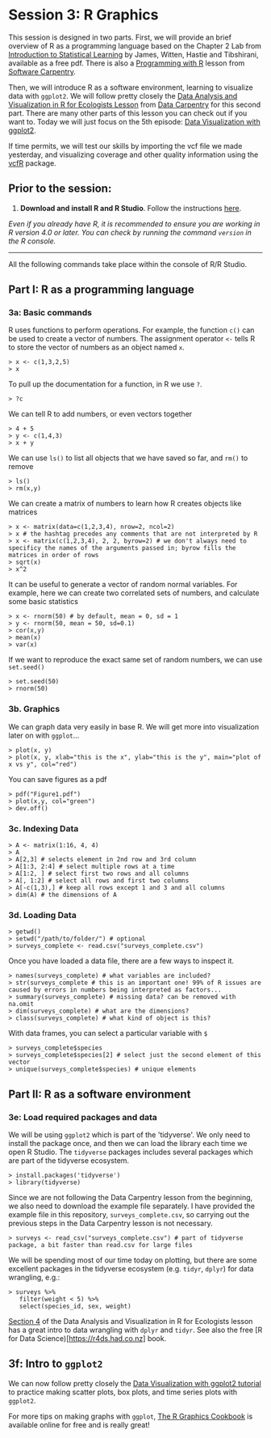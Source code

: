 # Session 3: R Graphics 
This session is designed in two parts. First, we will provide an brief overview of R as a programming language based on the Chapter 2 Lab from [Introduction to Statistical Learning](http://faculty.marshall.usc.edu/gareth-james/ISL/code.html) by James, Witten, Hastie and Tibshirani, available as a free pdf.  There is also a [Programming with R](http://swcarpentry.github.io/r-novice-inflammation/) lesson from [Software Carpentry](https://software-carpentry.org).

Then, we will introduce R as a software environment, learning to visualize data with `ggplot2`.  We will follow pretty closely the [Data Analysis and Visualization in R for Ecologists Lesson](https://datacarpentry.org/R-ecology-lesson/index.html) from [Data Carpentry](https://datacarpentry.org/lessons/) for this second part. There are many other parts of this lesson you can check out if you want to. Today we will just focus on the 5th episode: [Data Visualization with ggplot2](https://datacarpentry.org/R-ecology-lesson/04-visualization-ggplot2.html). 

If time permits, we will test our skills by importing the vcf file we made yesterday, and visualizing coverage and other quality information using the [vcfR](https://cran.r-project.org/web/packages/vcfR/vignettes/intro_to_vcfR.html) package.

## Prior to the session: 
1. **Download and install R and R Studio**.  Follow the instructions [here](https://datacarpentry.org/R-ecology-lesson/#Install_R_and_RStudio). 

*Even if you already have R, it is recommended to ensure you are working in R version 4.0 or later. You can check by running the command `version` in the R console.*

---
All the following commands take place within the console of R/R Studio.

## Part I: R as a programming language
### 3a: Basic commands
R uses functions to perform operations. For example, the function `c()` can be used to create a vector of numbers. The assignment operator `<-` tells R to store the vector of numbers as an object named `x`.
```
> x <- c(1,3,2,5)
> x
```
To pull up the documentation for a function, in R we use `?`.
```
> ?c
```
We can tell R to add numbers, or even vectors together
```
> 4 + 5
> y <- c(1,4,3)
> x + y
```
We can use `ls()` to list all objects that we have saved so far, and `rm()` to remove
```
> ls()
> rm(x,y)
```
We can create a matrix of numbers to learn how R creates objects like matrices
```
> x <- matrix(data=c(1,2,3,4), nrow=2, ncol=2)
> x # the hashtag precedes any comments that are not interpreted by R
> x <- matrix(c(1,2,3,4), 2, 2, byrow=2) # we don't always need to specificy the names of the arguments passed in; byrow fills the matrices in order of rows
> sqrt(x)
> x^2
```
It can be useful to generate a vector of random normal variables. For example, here we can create two correlated sets of numbers, and calculate some basic statistics
```
> x <- rnorm(50) # by default, mean = 0, sd = 1
> y <- rnorm(50, mean = 50, sd=0.1)
> cor(x,y)
> mean(x)
> var(x)
```
If we want to reproduce the exact same set of random numbers, we can use `set.seed()`
```
> set.seed(50)
> rnorm(50)
```

### 3b. Graphics
We can graph data very easily in base R. We will get more into visualization later on with `ggplot`...
```
> plot(x, y)
> plot(x, y, xlab="this is the x", ylab="this is the y", main="plot of x vs y", col="red")
```
You can save figures as a pdf
```
> pdf("Figure1.pdf")
> plot(x,y, col="green")
> dev.off()
```

### 3c. Indexing Data
```
> A <- matrix(1:16, 4, 4)
> A
> A[2,3] # selects element in 2nd row and 3rd column
> A[1:3, 2:4] # select multiple rows at a time
> A[1:2, ] # select first two rows and all columns
> A[, 1:2] # select all rows and first two columns
> A[-c(1,3),] # keep all rows except 1 and 3 and all columns
> dim(A) # the dimensions of A
```
### 3d. Loading Data 
```
> getwd()
> setwd("/path/to/folder/") # optional
> surveys_complete <- read.csv("surveys_complete.csv")
```

Once you have loaded a data file, there are a few ways to inspect it.
```
> names(surveys_complete) # what variables are included?
> str(surveys_complete # this is an important one! 99% of R issues are caused by errors in numbers being interpreted as factors...
> summary(surveys_complete) # missing data? can be removed with na.omit
> dim(surveys_complete) # what are the dimensions?
> class(surveys_complete) # what kind of object is this?
```

With data frames, you can select a particular variable with `$`
```
> surveys_complete$species
> surveys_complete$species[2] # select just the second element of this vector
> unique(surveys_complete$species) # unique elements
```
## Part II: R as a software environment
### 3e: Load required packages and data
We will be using `ggplot2` which is part of the 'tidyverse'. We only need to install the package once, and then we can load the library each time we open R Studio. The `tidyverse` packages includes several packages which are part of the tidyverse ecosystem.
```
> install.packages('tidyverse')
> library(tidyverse)
```
 
Since we are not following the Data Carpentry lesson from the beginning, we also need to download the example file separately. I have provided the example file in this repository, `surveys_complete.csv`, so carrying out the previous steps in the Data Carpentry lesson is not necessary.
```
> surveys <- read_csv("surveys_complete.csv") # part of tidyverse package, a bit faster than read.csv for large files
```

We will be spending most of our time today on plotting, but there are some excellent packages in the tidyverse ecosystem (e.g. `tidyr`, `dplyr`) for data wrangling, e.g.:
```
> surveys %>%
   filter(weight < 5) %>%
   select(species_id, sex, weight)
```
[Section 4](https://datacarpentry.org/R-ecology-lesson/03-dplyr.html) of the Data Analysis and Visualization in R for Ecologists lesson has a great intro to data wrangling with `dplyr` and `tidyr`. See also the free [R for Data Science)[https://r4ds.had.co.nz] book.

## 3f: Intro to `ggplot2`
We can now follow pretty closely the [Data Visualization with ggplot2 tutorial](https://datacarpentry.org/R-ecology-lesson/04-visualization-ggplot2.html) to practice making scatter plots, box plots, and time series plots with `ggplot2`.

For more tips on making graphs with `ggplot`, [The R Graphics Cookbook](https://r-graphics.org) is available online for free and is really great!
